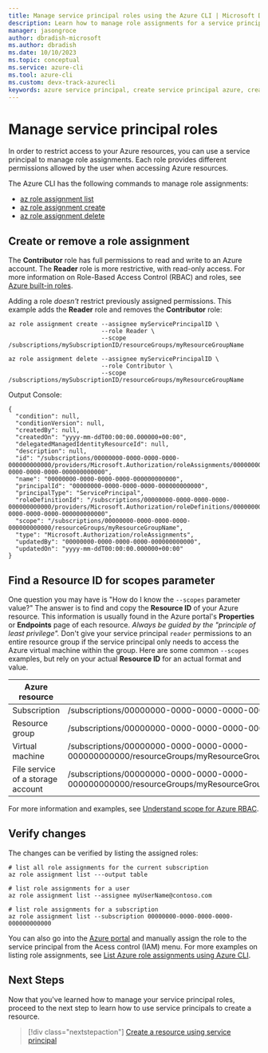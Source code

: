 ```yaml
---
title: Manage service principal roles using the Azure CLI | Microsoft Docs
description: Learn how to manage role assignments for a service principal using Azure CLI.
manager: jasongroce
author: dbradish-microsoft
ms.author: dbradish
ms.date: 10/10/2023
ms.topic: conceptual
ms.service: azure-cli
ms.tool: azure-cli
ms.custom: devx-track-azurecli
keywords: azure service principal, create service principal azure, create service principal azure cli
---
```


# Manage service principal roles

In order to restrict access to your Azure resources, you can use a service principal to manage role assignments. Each role provides different permissions allowed by the user when accessing Azure resources.

The Azure CLI has the following commands to manage role assignments:

* [az role assignment list](/cli/azure/role/assignment#az-role-assignment-list)
* [az role assignment create](/cli/azure/role/assignment#az-role-assignment-create)
* [az role assignment delete](/cli/azure/role/assignment#az-role-assignment-delete)

## Create or remove a role assignment

The **Contributor** role has full permissions to read and write to an Azure account. The **Reader** role is more restrictive, with read-only access. For more information on Role-Based Access Control (RBAC) and roles, see [Azure built-in roles](/azure/role-based-access-control/built-in-roles).

Adding a role _doesn't_ restrict previously assigned permissions. This example adds the **Reader** role and removes the **Contributor** role:

```azurecli-interactive
az role assignment create --assignee myServicePrincipalID \
                          --role Reader \
                          --scope /subscriptions/mySubscriptionID/resourceGroups/myResourceGroupName

az role assignment delete --assignee myServicePrincipalID \
                          --role Contributor \
                          --scope /subscriptions/mySubscriptionID/resourceGroups/myResourceGroupName
```

Output Console:

```
{
  "condition": null,
  "conditionVersion": null,
  "createdBy": null,
  "createdOn": "yyyy-mm-ddT00:00:00.000000+00:00",
  "delegatedManagedIdentityResourceId": null,
  "description": null,
  "id": "/subscriptions/00000000-0000-0000-0000-000000000000/providers/Microsoft.Authorization/roleAssignments/00000000-0000-0000-0000-000000000000",
  "name": "00000000-0000-0000-0000-000000000000",
  "principalId": "00000000-0000-0000-0000-000000000000",
  "principalType": "ServicePrincipal",
  "roleDefinitionId": "/subscriptions/00000000-0000-0000-0000-000000000000/providers/Microsoft.Authorization/roleDefinitions/00000000-0000-0000-0000-000000000000",
  "scope": "/subscriptions/00000000-0000-0000-0000-000000000000/resourceGroups/myResourceGroupName",
  "type": "Microsoft.Authorization/roleAssignments",
  "updatedBy": "00000000-0000-0000-0000-000000000000",
  "updatedOn": "yyyy-mm-ddT00:00:00.000000+00:00"
}
```

## Find a Resource ID for scopes parameter

One question you may have is "How do I know the `--scopes` parameter value?" The answer is to find and copy the **Resource ID** of your Azure resource. This information is usually found in the Azure portal's **Properties** or **Endpoints** page of each resource. _Always be guided by the "principle of least privilege"._ Don't give your service principal `reader` permissions to an entire resource group if the service principal only needs to access the Azure virtual machine within the group. Here are some common `--scopes` examples, but rely on your actual **Resource ID** for an actual format and value.

| Azure resource | Example scopes |
|-|-|
| Subscription | /subscriptions/00000000-0000-0000-0000-000000000000
| Resource group | /subscriptions/00000000-0000-0000-0000-000000000000/resourceGroups/myResourceGroupName
| Virtual machine | /subscriptions/00000000-0000-0000-0000-000000000000/resourceGroups/myResourceGroupName/providers/Microsoft.Compute/virtualMachines/myVMname
| File service of a storage account | /subscriptions/00000000-0000-0000-0000-000000000000/resourceGroups/myResourceGroupname/providers/Microsoft.Storage/storageAccounts/myStorageAccountName/fileServices/default

For more information and examples, see [Understand scope for Azure RBAC](/azure/role-based-access-control/scope-overview).

## Verify changes

The changes can be verified by listing the assigned roles:

```azurecli-interactive
# list all role assignments for the current subscription
az role assignment list ---output table

# list role assignments for a user
az role assignment list --assignee myUserName@contoso.com

# list role assignments for a subscription
az role assignment list --subscription 00000000-0000-0000-0000-000000000000
```

You can also go into the [Azure portal](https://ms.portal.azure.com/) and manually assign the role to the service principal from the Acess control (IAM) menu. For more examples on listing role assignments, see [List Azure role assignments using Azure CLI](/azure/role-based-access-control/role-assignments-list-cli).

## Next Steps

Now that you've learned how to manage your service principal roles, proceed to the next step to learn how to use service principals to create a resource.

> [!div class="nextstepaction"]
> [Create a resource using service principal](./azure-cli-sp-tutorial-6.md)
